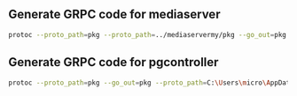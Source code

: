 ## Generate GRPC code for mediaserver
```bash
protoc --proto_path=pkg --proto_path=../mediaservermy/pkg --go_out=pkg --go_opt=paths=source_relative --go-grpc_out=pkg --go-grpc_opt=paths=source_relative pkg/mediaserver/*.proto
```

## Generate GRPC code for pgcontroller
```bash
protoc --proto_path=pkg --go_out=pkg --proto_path=C:\Users\micro\AppData\Local\Temp --go_opt=paths=source_relative --go-grpc_out=pkg --go-grpc_opt=paths=source_relative pkg/pgcontroller/pgcontroller.proto
```